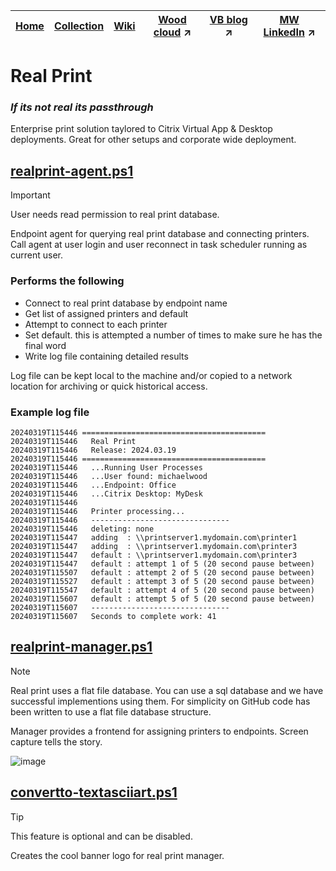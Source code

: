 |[Home](https://github.com/virtualizebrief)|[Collection](https://github.com/virtualizebrief/collection)|[Wiki](https://github.com/virtualizebrief/home/wiki)|[Wood cloud](https://marketplace.woodcloud.one/) :arrow_upper_right:|[VB blog](https://virtualizebrief.woodcloud.one/) :arrow_upper_right:|[MW LinkedIn](https://www.linkedin.com/in/michaelcharleswood/) :arrow_upper_right:
|---|---|---|---|---|---|

# Real Print
### *If its not real its passthrough*
Enterprise print solution taylored to Citrix Virtual App & Desktop deployments. Great for other setups and corporate wide deployment.

## [realprint-agent.ps1](realprint-agent.ps1)

> [!IMPORTANT]
> User needs read permission to real print database.

Endpoint agent for querying real print database and connecting printers. Call agent at user login and user reconnect in task scheduler running as current user. 

### Performs the following
- Connect to real print database by endpoint name
- Get list of assigned printers and default
- Attempt to connect to each printer
- Set default. this is attempted a number of times to make sure he has the final word
- Write log file containing detailed results

Log file can be kept local to the machine and/or copied to a network location for archiving or quick historical access.

### Example log file
```
20240319T115446 =========================================
20240319T115446   Real Print
20240319T115446   Release: 2024.03.19
20240319T115446 =========================================
20240319T115446   ...Running User Processes
20240319T115446   ...User found: michaelwood
20240319T115446   ...Endpoint: Office
20240319T115446   ...Citrix Desktop: MyDesk
20240319T115446
20240319T115446   Printer processing...
20240319T115446   -------------------------------
20240319T115446   deleting: none
20240319T115447   adding  : \\printserver1.mydomain.com\printer1
20240319T115447   adding  : \\printserver1.mydomain.com\printer3
20240319T115447   default : \\printserver1.mydomain.com\printer3
20240319T115447   default : attempt 1 of 5 (20 second pause between)
20240319T115507   default : attempt 2 of 5 (20 second pause between)
20240319T115527   default : attempt 3 of 5 (20 second pause between)
20240319T115547   default : attempt 4 of 5 (20 second pause between)
20240319T115607   default : attempt 5 of 5 (20 second pause between)
20240319T115607   -------------------------------
20240319T115607   Seconds to complete work: 41
```

## [realprint-manager.ps1](realprint-manager.ps1)
> [!NOTE]
> Real print uses a flat file database.
> You can use a sql database and we have successful implementions using them. For simplicity on GitHub code has been written to use a flat file database structure.

Manager provides a frontend for assigning printers to endpoints. Screen capture tells the story.

![image](https://github.com/virtualizebrief/collection/assets/153381859/d9d288c0-3146-4a6e-b259-91d14e0e4190)

## [convertto-textasciiart.ps1](convertto-textasciiart.ps1)
> [!TIP]
This feature is optional and can be disabled.

Creates the cool banner logo for real print manager.
